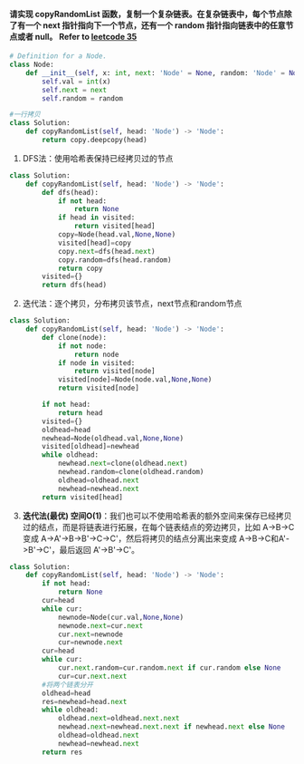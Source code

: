#### 请实现 copyRandomList 函数，复制一个复杂链表。在复杂链表中，每个节点除了有一个 next 指针指向下一个节点，还有一个 random 指针指向链表中的任意节点或者 null。 Refer to [leetcode 35](https://leetcode-cn.com/problems/fu-za-lian-biao-de-fu-zhi-lcof/)
```python
# Definition for a Node.
class Node:
    def __init__(self, x: int, next: 'Node' = None, random: 'Node' = None):
        self.val = int(x)
        self.next = next
        self.random = random

#一行拷贝
class Solution:
    def copyRandomList(self, head: 'Node') -> 'Node':
        return copy.deepcopy(head)
```
1. DFS法：使用哈希表保持已经拷贝过的节点
```python
class Solution:
    def copyRandomList(self, head: 'Node') -> 'Node':
        def dfs(head):
            if not head:
                return None
            if head in visited:
                return visited[head]
            copy=Node(head.val,None,None)
            visited[head]=copy
            copy.next=dfs(head.next)
            copy.random=dfs(head.random)
            return copy
        visited={}
        return dfs(head)
```

2. 迭代法：逐个拷贝，分布拷贝该节点，next节点和random节点
```python
class Solution:
    def copyRandomList(self, head: 'Node') -> 'Node':
        def clone(node):
            if not node:
                return node
            if node in visited:
                return visited[node]
            visited[node]=Node(node.val,None,None)
            return visited[node]

        if not head:
            return head
        visited={}
        oldhead=head
        newhead=Node(oldhead.val,None,None)
        visited[oldhead]=newhead
        while oldhead:
            newhead.next=clone(oldhead.next)
            newhead.random=clone(oldhead.random)
            oldhead=oldhead.next
            newhead=newhead.next
        return visited[head]
```
3. **迭代法(最优) 空间O(1)**：我们也可以不使用哈希表的额外空间来保存已经拷贝过的结点，而是将链表进行拓展，在每个链表结点的旁边拷贝，比如 A->B->C 变成 A->A'->B->B'->C->C'，然后将拷贝的结点分离出来变成 A->B->C和A'->B'->C'，最后返回 A'->B'->C'。
```python
class Solution:
    def copyRandomList(self, head: 'Node') -> 'Node':
        if not head:
            return None
        cur=head
        while cur:
            newnode=Node(cur.val,None,None)
            newnode.next=cur.next
            cur.next=newnode
            cur=newnode.next
        cur=head
        while cur:
            cur.next.random=cur.random.next if cur.random else None
            cur=cur.next.next
        #将两个链表分开
        oldhead=head
        res=newhead=head.next
        while oldhead:
            oldhead.next=oldhead.next.next
            newhead.next=newhead.next.next if newhead.next else None
            oldhead=oldhead.next
            newhead=newhead.next
        return res

```
